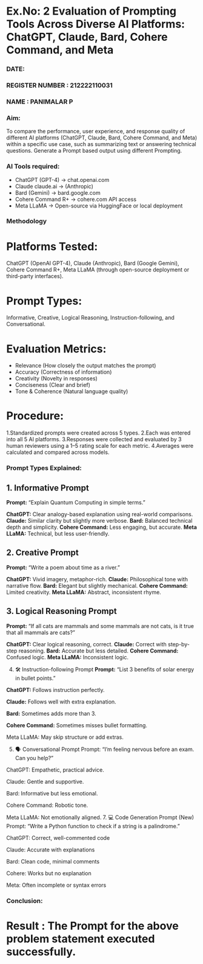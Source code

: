 
# Ex.No: 2 	Evaluation of Prompting Tools Across Diverse AI Platforms: ChatGPT, Claude, Bard, Cohere Command, and Meta 
### DATE:                                                                            
### REGISTER NUMBER : 212222110031
### NAME : PANIMALAR P
 
### Aim:
To compare the performance, user experience, and response quality of different AI platforms (ChatGPT, Claude, Bard, Cohere Command, and Meta) within a specific use case, such as summarizing text or answering technical questions. Generate a Prompt based output using different Prompting.
### AI Tools required:
- ChatGPT (GPT-4) ->	chat.openai.com
- Claude	claude.ai -> (Anthropic)
- Bard (Gemini) ->	bard.google.com
- Cohere Command R+ ->	cohere.com API access
- Meta LLaMA ->	Open-source via HuggingFace or local deployment

### Methodology
# Platforms Tested: 
ChatGPT (OpenAI GPT-4), Claude (Anthropic), Bard (Google Gemini), Cohere Command R+, Meta LLaMA (through open-source deployment or third-party interfaces).

# Prompt Types:
Informative, Creative, Logical Reasoning, Instruction-following, and Conversational.

# Evaluation Metrics:
- Relevance (How closely the output matches the prompt)
- Accuracy (Correctness of information)
- Creativity (Novelty in responses)
- Conciseness (Clear and brief)
- Tone & Coherence (Natural language quality)

# Procedure:
1.Standardized prompts were created across 5 types.
2.Each was entered into all 5 AI platforms.
3.Responses were collected and evaluated by 3 human reviewers using a 1–5 rating scale for each metric.
4.Averages were calculated and compared across models.

### Prompt Types Explained:

## 1. Informative Prompt
**Prompt:** “Explain Quantum Computing in simple terms.”

**ChatGPT:** Clear analogy-based explanation using real-world comparisons.
**Claude:** Similar clarity but slightly more verbose.
**Bard:** Balanced technical depth and simplicity.
**Cohere Command:** Less engaging, but accurate.
**Meta LLaMA:** Technical, but less user-friendly.

## 2. Creative Prompt
**Prompt:** “Write a poem about time as a river.”

**ChatGPT:** Vivid imagery, metaphor-rich.
**Claude:** Philosophical tone with narrative flow.
**Bard:** Elegant but slightly mechanical.
**Cohere Command:** Limited creativity.
**Meta LLaMA:** Abstract, inconsistent rhyme.

## 3. Logical Reasoning Prompt
**Prompt:** “If all cats are mammals and some mammals are not cats, is it true that all mammals are cats?”

**ChatGPT:** Clear logical reasoning, correct.
**Claude:** Correct with step-by-step reasoning.
**Bard:** Accurate but less detailed.
**Cohere Command:** Confused logic.
**Meta LLaMA:** Inconsistent logic.

4. 🛠️ Instruction-following Prompt
**Prompt:** “List 3 benefits of solar energy in bullet points.”

**ChatGPT:** Follows instruction perfectly.

**Claude:** Follows well with extra explanation.

**Bard:** Sometimes adds more than 3.

**Cohere Command:** Sometimes misses bullet formatting.

Meta LLaMA: May skip structure or add extras.

5. 🗣️ Conversational Prompt
Prompt: “I’m feeling nervous before an exam. Can you help?”

ChatGPT: Empathetic, practical advice.

Claude: Gentle and supportive.

Bard: Informative but less emotional.

Cohere Command: Robotic tone.

Meta LLaMA: Not emotionally aligned.
7. 💻 Code Generation Prompt (New)
Prompt: “Write a Python function to check if a string is a palindrome.”

ChatGPT: Correct, well-commented code

Claude: Accurate with explanations

Bard: Clean code, minimal comments

Cohere: Works but no explanation

Meta: Often incomplete or syntax errors


### Conclusion: 


# Result : The Prompt for the above problem statement executed successfully.
